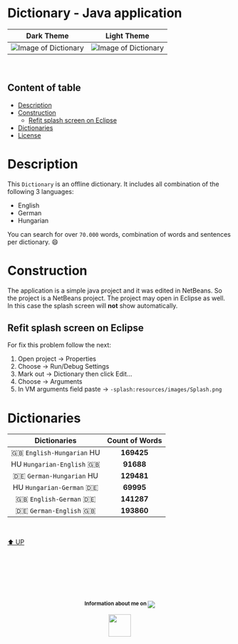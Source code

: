 # Dictionary - Java application

Dark Theme | Light Theme
:---------:|:---------:
![Image of Dictionary](https://cloud.githubusercontent.com/assets/23102020/26023652/79d4d702-37c1-11e7-9ecf-ced7c3e97b80.png) | ![Image of Dictionary](https://cloud.githubusercontent.com/assets/23102020/26023666/bcb63156-37c1-11e7-99b4-0bca3f4f0827.png)
<br>

## Content of table

* [Description](#description)
* [Construction](#construction)
    * [Refit splash screen on Eclipse](#refit-splash-screen-on-eclipse)
* [Dictionaries](#dictionaries)
* [License](LICENSE.txt)

# Description

This `Dictionary` is an offline dictionary. It includes all combination of the following
3 languages:

* English
* German
* Hungarian

You can search for over `70.000` words, combination of words and sentences per dictionary. :smile:

# Construction

The application is a simple java project and it was edited in NetBeans. So the project is a NetBeans project.
The project may open in Eclipse as well. In this case the splash screen will **not** show automatically.

## Refit splash screen on Eclipse

For fix this problem follow the next:

1. Open project -> Properties
2. Choose -> Run/Debug Settings
3. Mark out -> Dictionary then click Edit...
4. Choose -> Arguments
5. In VM arguments field paste -> `-splash:resources/images/Splash.png`

# Dictionaries

|Dictionaries                  | Count of Words |
|:----------------------------:|:--------------:|
| :gb: `English-Hungarian` HU  | **169425**     |
|  HU `Hungarian-English` :gb: | **91688**      |
| :de: `German-Hungarian`  HU  | **129481**     |
|  HU `Hungarian-German`  :de: | **69995**      |
| :gb: `English-German`   :de: | **141287**     |
| :de: `German-English`   :gb: | **193860**     |

<br>

[⬆︎ UP](#dictionary---java-application)

# &nbsp;
<br>
<p align="center">
    <sup>
        <strong>Information about me on </strong>
    </sup>
    <a href="https://www.linkedin.com/in/g%C3%A1bor-kolozsy-950484115/">
        <img src="https://img.shields.io/badge/Linked-In-red.svg?colorA=000000&colorB=0077b5">
    </a>
</p>
<p align="center">
    <a href="https://github.com/gaborkolozsy">
        <img src="https://cloud.githubusercontent.com/assets/23102020/26025948/88e8d276-37f2-11e7-8e53-a25c0624a8da.png" width="50">
    </a>
</p>